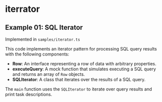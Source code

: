 # iterrator

## Example 01: SQL Iterator

Implemented in `samples/iterator.ts`

This code implements an iterator pattern for processing SQL query results with the following components:

- **Row**: An interface representing a row of data with arbitrary properties.
- **executeQuery**: A mock function that simulates executing a SQL query and returns an array of `Row` objects.
- **SQLIterator**: A class that iterates over the results of a SQL query.

The `main` function uses the `SQLIterator` to iterate over query results and print task descriptions.
